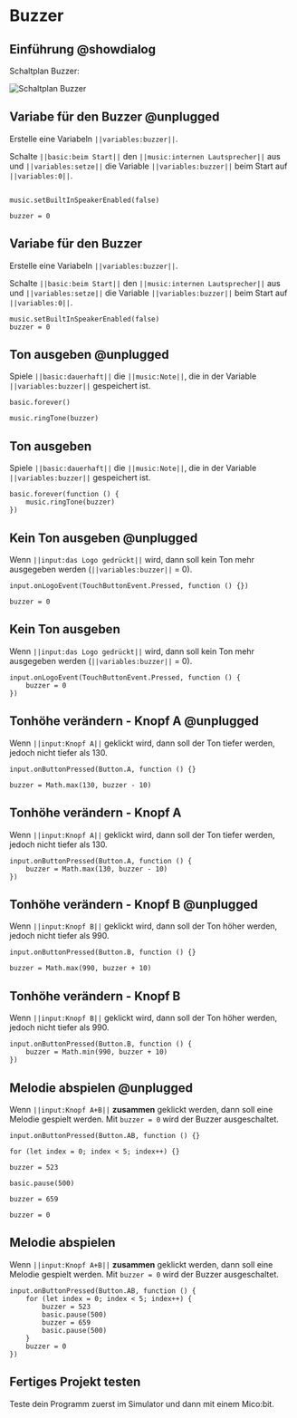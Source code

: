 # Buzzer

## Einführung @showdialog

Schaltplan Buzzer:

![Schaltplan Buzzer](https://philipphgerber.github.io/tutorials-x2-next/docs/static/tutorials/04_buzzer.png)


## Variabe für den Buzzer @unplugged

Erstelle eine Variabeln ``||variables:buzzer||``.

Schalte ``||basic:beim Start||`` den ``||music:internen Lautsprecher||`` aus und
``||variables:setze||`` die Variable ``||variables:buzzer||`` beim Start auf ``||variables:0||``.

```blocks
```
```block
music.setBuiltInSpeakerEnabled(false)
```
```block
buzzer = 0
```

## Variabe für den Buzzer 

Erstelle eine Variabeln ``||variables:buzzer||``.

Schalte ``||basic:beim Start||`` den ``||music:internen Lautsprecher||`` aus und
``||variables:setze||`` die Variable ``||variables:buzzer||`` beim Start auf ``||variables:0||``.

```blocks
music.setBuiltInSpeakerEnabled(false)
buzzer = 0
```

## Ton ausgeben @unplugged

Spiele ``||basic:dauerhaft||`` die ``||music:Note||``, die in der Variable ``||variables:buzzer||`` gespeichert ist.

```block
basic.forever()
```
```block
music.ringTone(buzzer)
```

## Ton ausgeben

Spiele ``||basic:dauerhaft||`` die ``||music:Note||``, die in der Variable ``||variables:buzzer||`` gespeichert ist.

```blocks
basic.forever(function () {
    music.ringTone(buzzer)
})
```

## Kein Ton ausgeben  @unplugged

Wenn ``||input:das Logo gedrückt||`` wird, dann soll kein Ton mehr ausgegeben werden
(``||variables:buzzer||`` = 0).

```block
input.onLogoEvent(TouchButtonEvent.Pressed, function () {})
```
```block
buzzer = 0
```

## Kein Ton ausgeben

Wenn ``||input:das Logo gedrückt||`` wird, dann soll kein Ton mehr ausgegeben werden
(``||variables:buzzer||`` = 0).

```blocks
input.onLogoEvent(TouchButtonEvent.Pressed, function () {
    buzzer = 0
})
```

## Tonhöhe verändern - Knopf A @unplugged

Wenn ``||input:Knopf A||`` geklickt wird, dann soll der Ton tiefer werden, jedoch nicht tiefer als 130.

```block
input.onButtonPressed(Button.A, function () {}
```
```block
buzzer = Math.max(130, buzzer - 10)
```

## Tonhöhe verändern - Knopf A

Wenn ``||input:Knopf A||`` geklickt wird, dann soll der Ton tiefer werden, jedoch nicht tiefer als 130.

```blocks
input.onButtonPressed(Button.A, function () {
    buzzer = Math.max(130, buzzer - 10)
})
```

## Tonhöhe verändern - Knopf B @unplugged

Wenn ``||input:Knopf B||`` geklickt wird, dann soll der Ton höher werden, jedoch nicht tiefer als 990.

```block
input.onButtonPressed(Button.B, function () {}
```
```block
buzzer = Math.max(990, buzzer + 10)
```

## Tonhöhe verändern - Knopf B

Wenn ``||input:Knopf B||`` geklickt wird, dann soll der Ton höher werden, jedoch nicht tiefer als 990.

```blocks
input.onButtonPressed(Button.B, function () {
    buzzer = Math.min(990, buzzer + 10)
})
```

## Melodie abspielen @unplugged

Wenn ``||input:Knopf A+B||`` **zusammen** geklickt werden, dann soll eine Melodie gespielt werden.
Mit ``buzzer = 0`` wird der Buzzer ausgeschaltet.

```block
input.onButtonPressed(Button.AB, function () {}
```
```block
for (let index = 0; index < 5; index++) {}
```
```block
buzzer = 523
```
```block
basic.pause(500)
```
```block
buzzer = 659
```
```block
buzzer = 0
```

## Melodie abspielen

Wenn ``||input:Knopf A+B||`` **zusammen** geklickt werden, dann soll eine Melodie gespielt werden.
Mit ``buzzer = 0`` wird der Buzzer ausgeschaltet.

```blocks
input.onButtonPressed(Button.AB, function () {
    for (let index = 0; index < 5; index++) {
        buzzer = 523
        basic.pause(500)
        buzzer = 659
        basic.pause(500)
    }
    buzzer = 0
})
```


## Fertiges Projekt testen

Teste dein Programm zuerst im Simulator und dann mit einem Mico:bit.


<script src="https://makecode.com/gh-pages-embed.js"></script><script>makeCodeRender("{{ site.makecode.home_url }}", "{{ site.github.owner_name }}/{{ site.github.repository_name }}");</script>
